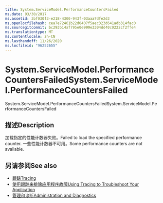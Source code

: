 ```yaml
---
title: System.ServiceModel.PerformanceCountersFailed
ms.date: 03/30/2017
ms.assetid: 3bf030f3-e218-4300-943f-03aaa7dfe2d3
ms.openlocfilehash: cea7e72461b22d0407f5aec323d641adb314fac0
ms.sourcegitcommit: bc293b14af795e0e999e3304dd40c0222cf2ffe4
ms.translationtype: MT
ms.contentlocale: zh-CN
ms.lasthandoff: 11/26/2020
ms.locfileid: "96252655"
---
```

# <a name="systemservicemodelperformancecountersfailed"></a><span data-ttu-id="3d500-102">System.ServiceModel.PerformanceCountersFailed</span><span class="sxs-lookup"><span data-stu-id="3d500-102">System.ServiceModel.PerformanceCountersFailed</span></span>

<span data-ttu-id="3d500-103">System.ServiceModel.PerformanceCountersFailed</span><span class="sxs-lookup"><span data-stu-id="3d500-103">System.ServiceModel.PerformanceCountersFailed</span></span>  
  
## <a name="description"></a><span data-ttu-id="3d500-104">描述</span><span class="sxs-lookup"><span data-stu-id="3d500-104">Description</span></span>  

 <span data-ttu-id="3d500-105">加载指定的性能计数器失败。</span><span class="sxs-lookup"><span data-stu-id="3d500-105">Failed to load the specified performance counter.</span></span> <span data-ttu-id="3d500-106">一些性能计数器不可用。</span><span class="sxs-lookup"><span data-stu-id="3d500-106">Some performance counters are not available.</span></span>  
  
## <a name="see-also"></a><span data-ttu-id="3d500-107">另请参阅</span><span class="sxs-lookup"><span data-stu-id="3d500-107">See also</span></span>

- [<span data-ttu-id="3d500-108">跟踪</span><span class="sxs-lookup"><span data-stu-id="3d500-108">Tracing</span></span>](index.md)
- [<span data-ttu-id="3d500-109">使用跟踪来排除应用程序故障</span><span class="sxs-lookup"><span data-stu-id="3d500-109">Using Tracing to Troubleshoot Your Application</span></span>](using-tracing-to-troubleshoot-your-application.md)
- [<span data-ttu-id="3d500-110">管理和诊断</span><span class="sxs-lookup"><span data-stu-id="3d500-110">Administration and Diagnostics</span></span>](../index.md)
